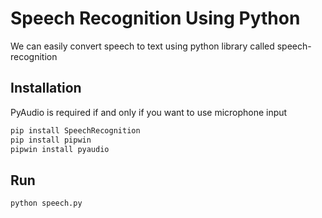 # Speech Recognition Using Python
We can easily convert speech to text using python library called speech-recognition

## Installation
PyAudio is required if and only if you want to use microphone input
```python
pip install SpeechRecognition
pip install pipwin
pipwin install pyaudio
```
## Run
```python
python speech.py
```
